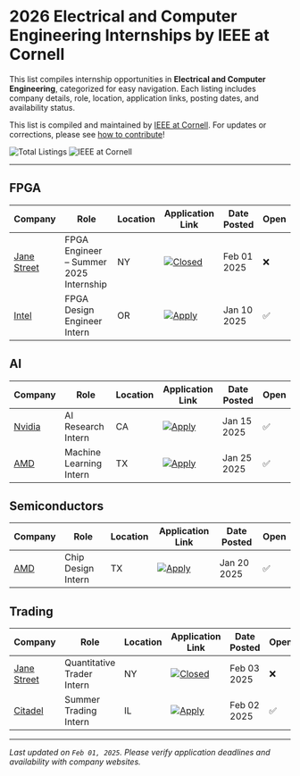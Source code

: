 # 2026 Electrical and Computer Engineering Internships by IEEE at Cornell

This list compiles internship opportunities in **Electrical and Computer Engineering**, categorized for easy navigation.
Each listing includes company details, role, location, application links, posting dates, and availability status.

This list is compiled and maintained by [IEEE at Cornell](https://sites.coecis.cornell.edu/ieee/). For updates or corrections, please see [how to contribute](CONTRIBUTING.md)!

![Total Listings](https://img.shields.io/badge/Total%20Listings-7-blue?style=flat)
![IEEE at Cornell](https://img.shields.io/badge/IEEE%20at%20Cornell-98cbf6?style=flat&logo=ieee&logoColor=black&link=https://sites.coecis.cornell.edu/ieee/)

---

## FPGA

| Company | Role | Location | Application Link | Date Posted | Open |
|---------|------|----------|------------------|-------------|------|
| [Jane Street](https://www.janestreet.com/) | FPGA Engineer – Summer 2025 Internship | NY | [![Closed](https://img.shields.io/badge/Closed-e22c5a?style=flat)](https://jobs.anitab.org/companies/jane-street-2/jobs/39912379-fpga-engineer-summer-2025-internship) | Feb 01 2025 | ❌ |
| [Intel](https://www.intel.com/) | FPGA Design Engineer Intern | OR | [![Apply](https://img.shields.io/badge/Apply-2cb5e2?style=flat)](https://www.intel.com/jobs/fpga-intern) | Jan 10 2025 | ✅ |

## AI

| Company | Role | Location | Application Link | Date Posted | Open |
|---------|------|----------|------------------|-------------|------|
| [Nvidia](https://www.nvidia.com/) | AI Research Intern | CA | [![Apply](https://img.shields.io/badge/Apply-2cb5e2?style=flat)](https://www.nvidia.com/en-us/careers/ai-research-intern) | Jan 15 2025 | ✅ |
| [AMD](https://www.amd.com/) | Machine Learning Intern | TX | [![Apply](https://img.shields.io/badge/Apply-2cb5e2?style=flat)](https://www.amd.com/en/careers/ml-intern) | Jan 25 2025 | ✅ |

## Semiconductors

| Company | Role | Location | Application Link | Date Posted | Open |
|---------|------|----------|------------------|-------------|------|
| [AMD](https://www.amd.com/) | Chip Design Intern | TX | [![Apply](https://img.shields.io/badge/Apply-2cb5e2?style=flat)](https://www.amd.com/en/careers/chip-design-intern) | Jan 20 2025 | ✅ |

## Trading

| Company | Role | Location | Application Link | Date Posted | Open |
|---------|------|----------|------------------|-------------|------|
| [Jane Street](https://www.janestreet.com/) | Quantitative Trader Intern | NY | [![Closed](https://img.shields.io/badge/Closed-e22c5a?style=flat)](https://www.janestreet.com/quant-trader-internship) | Feb 03 2025 | ❌ |
| [Citadel](#) | Summer Trading Intern | IL | [![Apply](https://img.shields.io/badge/Apply-2cb5e2?style=flat)](https://www.citadel.com/careers/summer-trading-intern) | Feb 02 2025 | ✅ |


---
_Last updated on `Feb 01, 2025`. Please verify application deadlines and availability with company websites._
